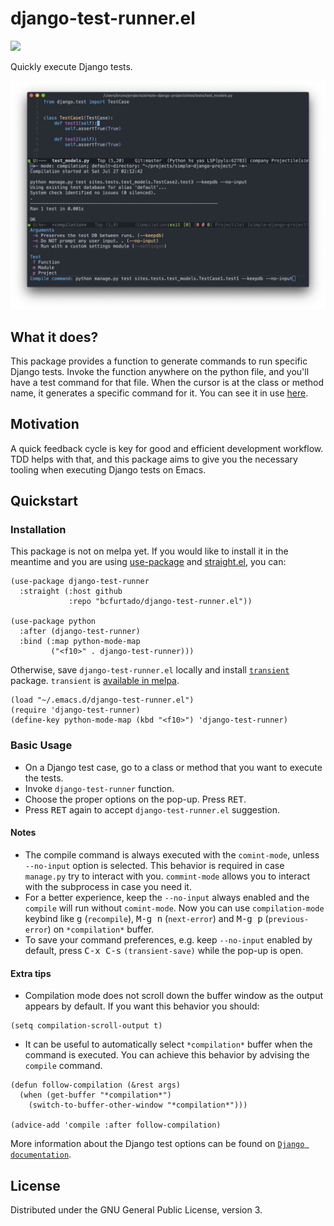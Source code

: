 # django-test-runner.el
![](https://github.com/bcfurtado/django-test-runner.el/workflows/CI/badge.svg)

Quickly execute Django tests.

![](./docs/django-test-screenshot.png)

## What it does?

This package provides a function to generate commands to run specific Django tests. Invoke the function anywhere on the python file, and you'll have a test command for that file. When the cursor is at the class or method name, it generates a specific command for it. You can see it in use [here](https://streamable.com/hf593).

## Motivation
A quick feedback cycle is key for good and efficient development workflow. TDD helps with that, and this package aims to give you the necessary tooling when executing Django tests on Emacs.

## Quickstart

### Installation

This package is not on melpa yet. If you would like to install it in the meantime and you are using [use-package](https://github.com/jwiegley/use-package) and [straight.el](https://github.com/raxod502/straight.el), you can:

``` emacs-lisp
(use-package django-test-runner
  :straight (:host github
             :repo "bcfurtado/django-test-runner.el"))

(use-package python
  :after (django-test-runner)
  :bind (:map python-mode-map
         ("<f10>" . django-test-runner)))
```

Otherwise, save `django-test-runner.el` locally and install [`transient`](https://github.com/magit/transient) package. `transient` is [available in melpa](https://melpa.org/#/transient).

``` emacs-lisp
(load "~/.emacs.d/django-test-runner.el")
(require 'django-test-runner)
(define-key python-mode-map (kbd "<f10>") 'django-test-runner)
```

### Basic Usage
- On a Django test case, go to a class or method that you want to execute the tests.
- Invoke `django-test-runner` function.
- Choose the proper options on the pop-up. Press <kbd>RET</kbd>.
- Press <kbd>RET</kbd> again to accept `django-test-runner.el`  suggestion.

#### Notes
- The compile command is always executed with the `comint-mode`, unless `--no-input` option is selected. This behavior is required in case `manage.py` try to interact with you. `commint-mode` allows you to interact with the subprocess in case you need it.
- For a better experience, keep the `--no-input` always enabled and the `compile` will run without `comint-mode`. Now you can use `compilation-mode` keybind like  <kbd>g</kbd> (`recompile`), <kbd>M-g n</kbd> (`next-error`) and <kbd>M-g p</kbd> (`previous-error`) on `*compilation*` buffer.
- To save your command preferences, e.g. keep `--no-input` enabled by default, press  <kbd>C-x C-s</kbd> `(transient-save)` while the pop-up is open.

#### Extra tips
- Compilation mode does not scroll down the buffer window as the output appears by default. If you want this behavior you should:

``` emacs-lisp
(setq compilation-scroll-output t)
```
- It can be useful to automatically select `*compilation*` buffer when the command is executed. You can achieve this behavior by advising the `compile` command.

``` emacs-lisp
(defun follow-compilation (&rest args)
  (when (get-buffer "*compilation*")
    (switch-to-buffer-other-window "*compilation*")))

(advice-add 'compile :after follow-compilation)
```

More information about the Django test options can be found on [`Django documentation`](https://docs.djangoproject.com/en/2.2/ref/django-admin/).

## License

Distributed under the GNU General Public License, version 3.
